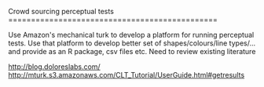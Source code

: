 Crowd sourcing perceptual tests ==============================================

Use Amazon's mechanical turk to develop a platform for running perceptual tests.  Use that platform to develop better set of shapes/colours/line types/... and provide as an R package, csv files etc.  Need to review existing literature

http://blog.doloreslabs.com/
http://mturk.s3.amazonaws.com/CLT_Tutorial/UserGuide.html#getresults

